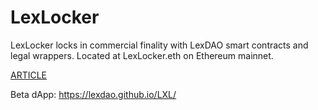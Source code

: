 # LexLocker

LexLocker locks in commercial finality with LexDAO smart contracts and legal wrappers. Located at LexLocker.eth on Ethereum mainnet. 

[ARTICLE](https://lexdao.substack.com/p/lexlocker-crypto-law-codified)

Beta dApp: https://lexdao.github.io/LXL/
